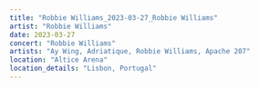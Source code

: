 ```yaml
---
title: "Robbie Williams_2023-03-27_Robbie Williams"
artist: "Robbie Williams"
date: 2023-03-27
concert: "Robbie Williams"
artists: "Ay Wing, Adriatique, Robbie Williams, Apache 207"
location: "Altice Arena"
location_details: "Lisbon, Portugal"
---
```

